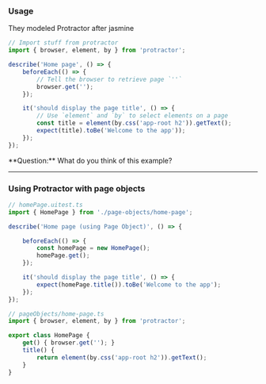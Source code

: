 ### Usage

They modeled Protractor after jasmine

```typescript
// Import stuff from protractor
import { browser, element, by } from 'protractor';

describe('Home page', () => {
	beforeEach(() => {
		// Tell the browser to retrieve page `''`
		browser.get('');
	});

	it('should display the page title', () => {
		// Use `element` and `by` to select elements on a page
		const title = element(by.css('app-root h2')).getText();
		expect(title).toBe('Welcome to the app'));
	});
});
```

<!--.element class="fragment" --> **Question:** What do you think of this example?

---

### Using Protractor with page objects

```typescript
// homePage.uitest.ts
import { HomePage } from './page-objects/home-page';

describe('Home page (using Page Object)', () => {

	beforeEach(() => {
		const homePage = new HomePage();
		homePage.get();
	});

	it('should display the page title', () => {
		expect(homePage.title()).toBe('Welcome to the app');
	});
});
```

```typescript
// pageObjects/home-page.ts
import { browser, element, by } from 'protractor';

export class HomePage {
	get() { browser.get(''); }
	title() {
		return element(by.css('app-root h2')).getText();
	}
}
```

